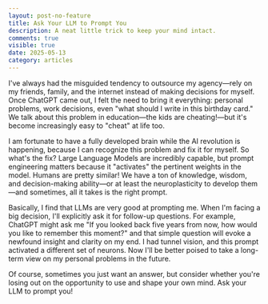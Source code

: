 ```yaml
---
layout: post-no-feature
title: Ask Your LLM to Prompt You
description: A neat little trick to keep your mind intact.
comments: true
visible: true
date: 2025-05-13
category: articles
---
```


I've always had the misguided tendency to outsource my agency—rely on my friends, family, and the internet instead of making decisions for myself.
Once ChatGPT came out, I felt the need to bring it everything: personal problems, work decisions, even "what should I write in this birthday card."
We talk about this problem in education—the kids are cheating!—but it's become increasingly easy to "cheat" at life too.

I am fortunate to have a fully developed brain while the AI revolution is happening, because I can recognize this problem and fix it for myself.
So what's the fix?
Large Language Models are incredibly capable, but prompt engineering matters because it "activates" the pertinent weights in the model.
Humans are pretty similar! We have a ton of knowledge, wisdom, and decision-making ability—or at least the neuroplasticity to develop them—and sometimes, all it takes is the right prompt.

Basically, I find that LLMs are very good at prompting me. 
When I'm facing a big decision, I'll explicitly ask it for follow-up questions.
For example, ChatGPT might ask me "If you looked back five years from now, how would you like to remember this moment?" and that simple question will
evoke a newfound insight and clarity on my end. I had tunnel vision, and this prompt activated a different set of neurons.
Now I'll be better poised to take a long-term view on my personal problems in the future.

Of course, sometimes you just want an answer, but consider whether you're losing out on the opportunity to use and shape your own mind. Ask your LLM to prompt you!
